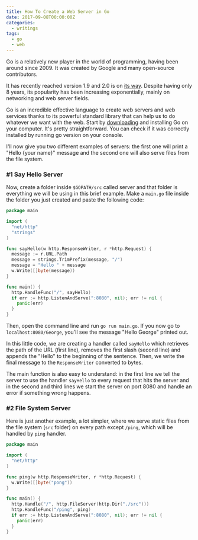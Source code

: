 ```yaml
---
title: How To Create a Web Server in Go
date: 2017-09-08T00:00:00Z
categories:
  - writings
tags:
  - go
  - web
---
```


Go is a relatively new player in the world of programming, having been around since 2009. It was created by Google and many open-source contributors.

<!--more-->

It has recently reached version 1.9 and 2.0 is on [its way](https://blog.golang.org/toward-go2). Despite having only 8 years, its popularity has been increasing exponentially, mainly on networking and web server fields.

Go is an incredible effective language to create web servers and web services thanks to its powerful standard library that can help us to do whatever we want with the web.
Start by [downloading](https://golang.org/doc/install) and installing Go on your computer. It's pretty straightforward. You can check if it was correctly installed by running go version on your console.

I'll now give you two different examples of servers: the first one will print a "Hello {your name}" message and the second one will also serve files from the file system.

### #1 Say Hello Server

Now, create a folder inside `$GOPATH/src` called server and that folder is everything we will be using in this brief example. Make a `main.go` file inside the folder you just created and paste the following code:

```go
package main

import (
  "net/http"
  "strings"
)

func sayHello(w http.ResponseWriter, r *http.Request) {
  message := r.URL.Path
  message = strings.TrimPrefix(message, "/")
  message = "Hello " + message
  w.Write([]byte(message))
}

func main() {
  http.HandleFunc("/", sayHello)
  if err := http.ListenAndServe(":8080", nil); err != nil {
    panic(err)
  }
}
```

Then, open the command line and run `go run main.go`. If you now go to `localhost:8080/George`, you'll see the message "Hello George" printed out.

In this little code, we are creating a handler called `sayHello` which retrieves the path of the URL (first line), removes the first slash (second line) and appends the "Hello" to the beginning of the sentence. Then, we write the final message to the `ResponseWriter` converted to bytes.

The main function is also easy to understand: in the first line we tell the server to use the handler `sayHello` to every request that hits the server and in the second and third lines we start the server on port 8080 and handle an error if something wrong happens.

### #2 File System Server

Here is just another example, a lot simpler, where we serve static files from the file system (`src` folder) on every path except `/ping`, which will be handled by `ping` handler.

```go
package main

import (
  "net/http"
)

func ping(w http.ResponseWriter, r *http.Request) {
  w.Write([]byte("pong"))
}

func main() {
  http.Handle("/", http.FileServer(http.Dir("./src")))
  http.HandleFunc("/ping", ping)
  if err := http.ListenAndServe(":8080", nil); err != nil {
    panic(err)
  }
}
```
